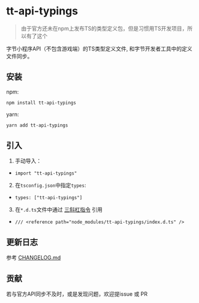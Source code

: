 # tt-api-typings

> 由于官方还未在npm上发布TS的类型定义包，但是习惯用TS开发项目，所以有了这个

字节小程序API（不包含游戏端）的TS类型定义文件, 和字节开发者工具中的定义文件同步。

## 安装
npm:

```bash
npm install tt-api-typings
```
yarn:
```bash
yarn add tt-api-typings
```

## 引入
1. 手动导入：
- `import "tt-api-typings"`
2. 在`tsconfig.json`中指定`types`:
- `types: ["tt-api-typings"]`
3. 在`*.d.ts`文件中通过 [三斜杠指令](https://www.tslang.cn/docs/handbook/triple-slash-directives.html) 引用
- `/// <reference path="node_modules/tt-api-typings/index.d.ts" />`

## 更新日志
参考 <a href="./CHANGELOG.md">CHANGELOG.md</a>

## 贡献
若与官方API同步不及时，或是发现问题，欢迎提issue 或 PR